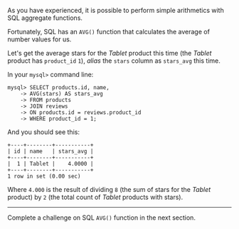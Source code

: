 As you have experienced, it is possible to perform simple arithmetics with SQL aggregate functions. 

Fortunately, SQL has an `AVG()` function that calculates the average of number values for us. 

Let's get the average stars for the _Tablet_ product this time (the _Tablet_ product has `product_id` `1`), _alias_ the `stars` column as `stars_avg` this time.

In your `mysql>` command line: 

```
mysql> SELECT products.id, name, 
    -> AVG(stars) AS stars_avg
    -> FROM products 
    -> JOIN reviews 
    -> ON products.id = reviews.product_id 
    -> WHERE product_id = 1;
```

And you should see this: 

```
+----+--------+-----------+
| id | name   | stars_avg |
+----+--------+-----------+
|  1 | Tablet |    4.0000 |
+----+--------+-----------+
1 row in set (0.00 sec)
```

Where `4.000` is the result of dividing `8` (the sum of stars for the _Tablet_ product) by `2` (the total count of _Tablet_ products with stars). 

--- 
Complete a challenge on SQL `AVG()` function in the next section.